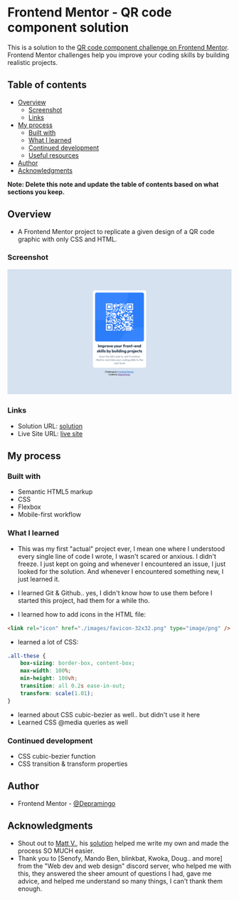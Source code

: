 # Frontend Mentor - QR code component solution

This is a solution to the [QR code component challenge on Frontend Mentor](https://www.frontendmentor.io/challenges/qr-code-component-iux_sIO_H). Frontend Mentor challenges help you improve your coding skills by building realistic projects.

## Table of contents

-   [Overview](#overview)
    -   [Screenshot](#screenshot)
    -   [Links](#links)
-   [My process](#my-process)
    -   [Built with](#built-with)
    -   [What I learned](#what-i-learned)
    -   [Continued development](#continued-development)
    -   [Useful resources](#useful-resources)
-   [Author](#author)
-   [Acknowledgments](#acknowledgments)

**Note: Delete this note and update the table of contents based on what sections you keep.**

## Overview

-   A Frontend Mentor project to replicate a given design of a QR code graphic with only CSS and HTML.

### Screenshot

![](./images/Screenshot.png)

### Links

-   Solution URL: [solution](https://www.frontendmentor.io/solutions/qr-code-component-WTpyl6tJ23)
-   Live Site URL: [live site](https://depramingo.github.io/qr-code-component/)

## My process

### Built with

-   Semantic HTML5 markup
-   CSS
-   Flexbox
-   Mobile-first workflow

### What I learned

-   This was my first "actual" project ever, I mean one where I understood every single line of code I wrote, I wasn't scared or anxious. I didn't freeze. I just kept on going and whenever I encountered an issue, I just looked for the solution. And whenever I encountered something new, I just learned it.

-   I learned Git & Github.. yes, I didn't know how to use them before I started this project, had them for a while tho.
-   I learned how to add icons in the HTML file:

```html
<link rel="icon" href="./images/favicon-32x32.png" type="image/png" />
```

-   learned a lot of CSS:

```css
.all-these {
    box-sizing: border-box, content-box;
    max-width: 100%;
    min-height: 100vh;
    transition: all 0.2s ease-in-out;
    transform: scale(1.01);
}
```

-   learned about CSS cubic-bezier as well.. but didn't use it here
-   Learned CSS @media queries as well

### Continued development

-   CSS cubic-bezier function
-   CSS transition & transform properties

## Author

-   Frontend Mentor - [@Depramingo](https://www.frontendmentor.io/profile/Depramingo)

## Acknowledgments

-   Shout out to [Matt V.](https://github.com/mv805), his [solution](https://github.com/mv805/QR-Code-challenge) helped me write my own and made the process SO MUCH easier.
-   Thank you to [Senofy, Mando Ben, blinkbat, Kwoka, Doug.. and more] from the "Web dev and web design" discord server, who helped me with this, they answered the sheer amount of questions I had, gave me advice, and helped me understand so many things, I can't thank them enough.
